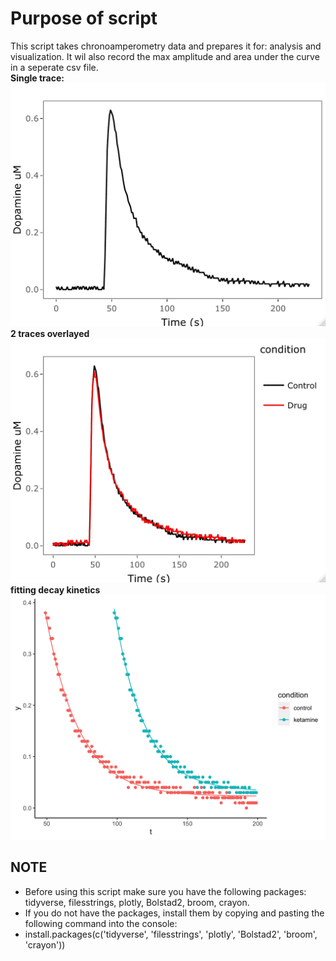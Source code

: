 # Purpose of script
This script takes chronoamperometry data and prepares it for: analysis and visualization.  It wil also record the max amplitude and area under the curve in a seperate csv file.
<br />**Single trace:** <br />![](Images/single.jpeg)
<br />**2 traces overlayed** <br /> ![](Images/overlay.jpeg)
<br />**fitting decay kinetics** <br />![](Images/10-25-19_exponential_fit.png)

## NOTE
- Before using this script make sure you have the following packages: tidyverse, filesstrings, plotly, Bolstad2, broom, crayon.
- If you do not have the packages, install them by copying and pasting the following command into the console:
- install.packages(c('tidyverse', 'filesstrings', 'plotly', 'Bolstad2', 'broom', 'crayon'))
